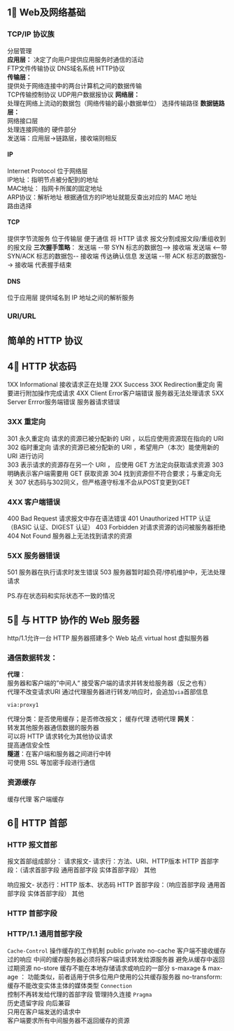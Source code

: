 ## 1⃣️ Web及网络基础

### TCP/IP 协议族
分层管理  
**应用层：**
决定了向用户提供应用服务时通信的活动  
FTP文件传输协议 DNS域名系统 HTTP协议  
**传输层：**  
提供处于网络连接中的两台计算机之间的数据传输  
TCP传输控制协议  UDP用户数据报协议 
**网络层：**  
处理在网络上流动的数据包（网络传输的最小数据单位） 选择传输路径
**数据链路层：**   
网络接口层  
处理连接网络的 硬件部分  
发送端：应用层->链路层，接收端则相反
#### IP
Internet Protocol  位于网络层  
IP地址：指明节点被分配到的地址  
MAC地址： 指网卡所属的固定地址  
ARP协议：解析地址 根据通信方的IP地址就能反查出对应的 MAC 地址  
路由选择    
#### TCP
提供字节流服务 位于传输层
便于通信 将 HTTP 请求 报文分割成报文段/重组收到的报文段
**三次握手策略**：
发送端 --带 SYN 标志的数据包--> 接收端
发送端 <--带 SYN/ACK 标志的数据包-- 接收端 传达确认信息
发送端 --带 ACK 标志的数据包--> 接收端  代表握手结束
#### DNS
位于应用层  提供域名到 IP 地址之间的解析服务  

### URI/URL
## 简单的 HTTP 协议 


##

## 4⃣️ HTTP 状态码

1XX Informational   接收请求正在处理
2XX Success
3XX Redirection重定向  需要进行附加操作完成请求
4XX Client Error客户端错误  服务器无法处理请求
5XX Server Errror服务端错误 服务器请求错误

### 3XX 重定向
301 永久重定向  请求的资源已被分配新的 URI ，以后应使用资源现在指向的 URI  
302 临时重定向  请求的资源已被分配新的 URI ，希望用户（本次）能使用新的 URI 进行访问  
303 表示请求的资源存在另一个 URI ， 应使用 GET 方法定向获取请求资源 
    303 明确表示客户端需要用 GET 获取资源
304 找到资源但不符合要求；与重定向无关
307 状态码与302同义，但严格遵守标准不会从POST变更到GET

### 4XX 客户端错误
400 Bad Request 请求报文中存在语法错误
401 Unauthorized HTTP 认证（BASIC 认证、DIGEST 认证）
403 Forbidden   对请求资源的访问被服务器拒绝
404 Not Found   服务器上无法找到请求的资源

### 5XX 服务器错误
501 服务器在执行请求时发生错误
503 服务器暂时超负荷/停机维护中，无法处理请求

PS.存在状态码和实际状态不一致的情况  

## 5⃣️ 与 HTTP 协作的 Web 服务器
http/1.1允许一台 HTTP 服务器搭建多个 Web 站点
virtual host 虚拟服务器
### 通信数据转发：  
**代理**：  
服务器和客户端的”中间人“  接受客户端的请求并转发给服务器（反之也有）  
代理不改变请求URI
通过代理服务器进行转发/响应时，会追加`via`首部信息
```
via:proxy1
```
代理分类：是否使用缓存；是否修改报文；
缓存代理  透明代理
**网关**：  
转发其他服务器通信数据的服务器  
可以将 HTTP 请求转化为其他协议请求  
提高通信安全性   
**隧道**：在客户端和服务器之间进行中转   
可使用 SSL 等加密手段进行通信
### 资源缓存
缓存代理
客户端缓存 
## 6⃣️ HTTP 首部

### HTTP 报文首部
报文首部组成部分： 
请求报文- 
请求行：方法、URI、HTTP版本
HTTP 首部字段：（请求首部字段 通用首部字段 实体首部字段）
其他

响应报文-
状态行：HTTP 版本、状态码
HTTP 首部字段：（响应首部字段 通用首部字段 实体首部字段）
其他
### HTTP 首部字段

### HTTP/1.1 通用首部字段
`Cache-Control` 操作缓存的工作机制
public private
no-cache 客户端不接收缓存过的响应  中间的缓存服务器必须将客户端请求转发给源服务器 避免从缓存中返回过期资源 
no-store 缓存不能在本地存储请求或响应的一部分
s-maxage & max-age ： 功能类似，前者适用于供多位用户使用的公共缓存服务器
no-transform: 缓存不能改变实体主体的媒体类型
`Connection`  
控制不再转发给代理的首部字段
管理持久连接 
`Pragma`  
历史遗留字段 向后兼容  
只用在客户端发送的请求中  
客户端要求所有中间服务器不返回缓存的资源  